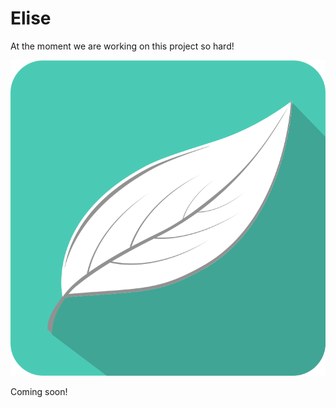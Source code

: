 Elise
=====

At the moment we are working on this project so hard!

![Elise Logo](img/elise.png)

Coming soon!
